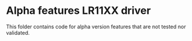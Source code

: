 # Alpha features LR11XX driver

This folder contains code for alpha version features that are not tested nor validated.
